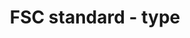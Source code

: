 ---
title: 'FSC standard - type'
slug: 'fsc-resource-description-type'
description: 'select from control list'
required: False
vocabulary: 'fsc-resource-description-type.txt'
policy: 'Controlled value. Multi select from control list.'
---